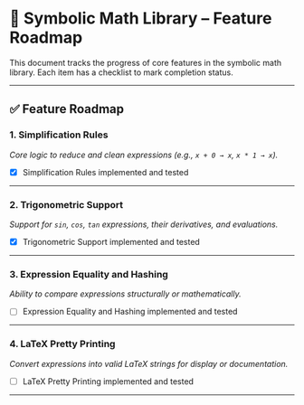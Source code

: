 # 📘 Symbolic Math Library – Feature Roadmap

This document tracks the progress of core features in the symbolic math library. Each item has a checklist to mark completion status.

---

## ✅ Feature Roadmap

### 1. Simplification Rules
_Core logic to reduce and clean expressions (e.g., `x + 0 → x`, `x * 1 → x`)._

- [x] Simplification Rules implemented and tested

---

### 2. Trigonometric Support
_Support for `sin`, `cos`, `tan` expressions, their derivatives, and evaluations._

- [x] Trigonometric Support implemented and tested

---

### 3. Expression Equality and Hashing  
_Ability to compare expressions structurally or mathematically._

- [ ] Expression Equality and Hashing implemented and tested

---

### 4. LaTeX Pretty Printing  
_Convert expressions into valid LaTeX strings for display or documentation._

- [ ] LaTeX Pretty Printing implemented and tested

---
